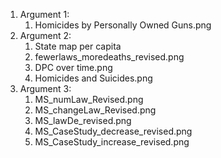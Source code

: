 <ol>
<li>Argument 1:
<ol>
<li>Homicides by Personally Owned Guns.png
  </ol>
<li>Argument 2:
  <ol>
<li>State map per capita
<li>fewerlaws_moredeaths_revised.png
<li>DPC over time.png
<li>Homicides and Suicides.png
  </ol>
<li>Argument 3:
  <ol>
<li>MS_numLaw_Revised.png
<li>MS_changeLaw_Revised.png
<li>MS_lawDe_revised.png
<li>MS_CaseStudy_decrease_revised.png
<li>MS_CaseStudy_increase_revised.png
  </ol>
</ol>
